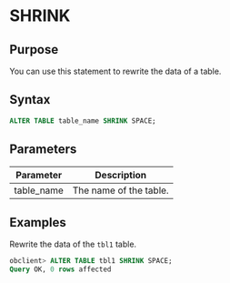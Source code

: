 # SHRINK

## Purpose

You can use this statement to rewrite the data of a table.

## Syntax

```sql
ALTER TABLE table_name SHRINK SPACE;
```

## Parameters

| Parameter | Description |
|------------|-----|
| table_name | The name of the table.  |

## Examples

Rewrite the data of the `tbl1` table.

```sql
obclient> ALTER TABLE tbl1 SHRINK SPACE;
Query OK, 0 rows affected
```
